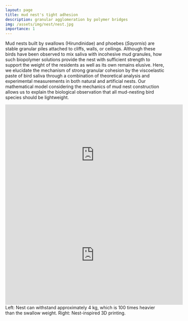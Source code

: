 ```yaml
---
layout: page
title: mud nest's tight adhesion
description: granular agglomeration by polymer bridges
img: /assets/img/nest/nest.jpg
importance: 1
---
```


Mud nests built by swallows (Hirundinidae) and phoebes (*Sayornis*) are stable granular piles attached to cliffs, walls, or ceilings. Although these birds have been observed to mix saliva with incohesive mud granules, how such biopolymer solutions provide the nest with sufficient strength to support the weight of the residents as well as its own remains elusive. Here, we elucidate the mechanism of strong granular cohesion by the viscoelastic paste of bird saliva through a combination of theoretical analysis and experimental measurements in both natural and artificial nests. Our mathematical model considering the mechanics of mud nest construction allows us to explain the biological observation that all mud-nesting bird species should be lightweight.

<div class="row text-center">
    <div class="col-sm mt-3 mt-md-0">
        <iframe width="560" height="315" src="https://www.youtube.com/embed/L7rY_LTlZd0" frameborder="0" allow="accelerometer; autoplay; clipboard-write; encrypted-media; gyroscope; picture-in-picture" allowfullscreen></iframe>
    </div>
    <div class="col-sm mt-3 mt-md-0">
         <iframe width="560" height="315" src="https://www.youtube.com/embed/88HKutHYgJE" frameborder="0" allow="accelerometer; autoplay; clipboard-write; encrypted-media; gyroscope; picture-in-picture" allowfullscreen></iframe>
    </div>
</div>
<div class="caption">
Left: Nest can withstand approximately 4 kg, which is 100 times heavier than the swallow weight. Right: Nest-inspired 3D printing.
</div>

<!-- <div class="row justify-content-sm-center">
    <div class="col-sm-6 mt-3 mt-md-0">
        <img class="img-fluid rounded z-depth-1" src="{{ '/assets/img/nest/nest_architecture.png' | relative_url }}" alt="" title="example image"/>
    </div>
    <div class="col-sm-6 mt-3 mt-md-0">
        <img class="img-fluid rounded z-depth-1" src="{{ '/assets/img/nest/nest_optimization.png' | relative_url }}" alt="" title="example image"/>
    </div>
</div>
<div class="caption">
    You can also have artistically styled 2/3 + 1/3 images, like these.
</div> -->


<!-- 
The code is simple.
Just wrap your images with `<div class="col-sm">` and place them inside `<div class="row">` (read more about the <a href="https://getbootstrap.com/docs/4.4/layout/grid/" target="_blank">Bootstrap Grid</a> system).
To make images responsive, add `img-fluid` class to each; for rounded corners and shadows use `rounded` and `z-depth-1` classes.
Here's the code for the last row of images above:

```html
<div class="row justify-content-sm-center">
    <div class="col-sm-8 mt-3 mt-md-0">
        <img class="img-fluid rounded z-depth-1" src="{{ '/assets/img/6.jpg' | relative_url }}" alt="" title="example image"/>
    </div>
    <div class="col-sm-4 mt-3 mt-md-0">
        <img class="img-fluid rounded z-depth-1" src="{{ '/assets/img/11.jpg' | relative_url }}" alt="" title="example image"/>
    </div>
</div>
``` -->
